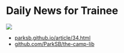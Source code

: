 # Daily News for Trainee

![](https://user-images.githubusercontent.com/6410412/65825439-dc9ee380-e2b1-11e9-8610-b4cae8efbb5a.jpg)

* [parksb.github.io/article/34.html](https://parksb.github.io/article/34.html)
* [github.com/ParkSB/the-camp-lib](https://github.com/ParkSB/the-camp-lib)
